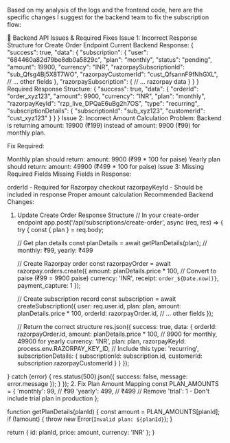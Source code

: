 Based on my analysis of the logs and the frontend code, here are the specific changes I suggest for the backend team to fix the subscription flow:

🔧 Backend API Issues & Required Fixes
Issue 1: Incorrect Response Structure for Create Order Endpoint
Current Backend Response:
{
  "success": true,
  "data": {
    "subscription": {
      "user": "684460a82d79be8db0a5829c",
      "plan": "monthly",
      "status": "pending",
      "amount": 19900,
      "currency": "INR",
      "razorpaySubscriptionId": "sub_Qfsg4Bj5X8T7WO",
      "razorpayCustomerId": "cust_QfsannF9fNhGXL",
      // ... other fields
    },
    "razorpaySubscription": {
      // ... razorpay data
    }
  }
}
Required Response Structure:
{
  "success": true,
  "data": {
    "orderId": "order_xyz123",
    "amount": 9900,
    "currency": "INR",
    "plan": "monthly",
    "razorpayKeyId": "rzp_live_DPQaE6uBg2h7OS",
    "type": "recurring",
    "subscriptionDetails": {
      "subscriptionId": "sub_xyz123",
      "customerId": "cust_xyz123"
    }
  }
}
Issue 2: Incorrect Amount Calculation
Problem: Backend is returning amount: 19900 (₹199) instead of amount: 9900 (₹99) for monthly plan.

Fix Required:

Monthly plan should return: amount: 9900 (₹99 * 100 for paise)
Yearly plan should return: amount: 49900 (₹499 * 100 for paise)
Issue 3: Missing Required Fields
Missing Fields in Response:

orderId - Required for Razorpay checkout
razorpayKeyId - Should be included in response
Proper amount calculation
Recommended Backend Changes:
1. Update Create Order Response Structure
// In your create-order endpoint
app.post('/api/subscriptions/create-order', async (req, res) => {
  try {
    const { plan } = req.body;
    
    // Get plan details
    const planDetails = await getPlanDetails(plan); // monthly: ₹99, yearly: ₹499
    
    // Create Razorpay order
    const razorpayOrder = await razorpay.orders.create({
      amount: planDetails.price * 100, // Convert to paise (₹99 = 9900 paise)
      currency: 'INR',
      receipt: `order_${Date.now()}`,
      payment_capture: 1
    });
    
    // Create subscription record
    const subscription = await createSubscription({
      user: req.user.id,
      plan: plan,
      amount: planDetails.price * 100,
      orderId: razorpayOrder.id,
      // ... other fields
    });
    
    // Return the correct structure
    res.json({
      success: true,
      data: {
        orderId: razorpayOrder.id,
        amount: planDetails.price * 100, // 9900 for monthly, 49900 for yearly
        currency: 'INR',
        plan: plan,
        razorpayKeyId: process.env.RAZORPAY_KEY_ID, // Include this
        type: 'recurring',
        subscriptionDetails: {
          subscriptionId: subscription.id,
          customerId: subscription.razorpayCustomerId
        }
      }
    });
    
  } catch (error) {
    res.status(500).json({
      success: false,
      message: error.message
    });
  }
});
2. Fix Plan Amount Mapping
const PLAN_AMOUNTS = {
  'monthly': 99,   // ₹99
  'yearly': 499,   // ₹499
  // Remove 'trial': 1 - Don't include trial plan in production
};

function getPlanDetails(planId) {
  const amount = PLAN_AMOUNTS[planId];
  if (!amount) {
    throw new Error(`Invalid plan: ${planId}`);
  }
  
  return {
    id: planId,
    price: amount,
    currency: 'INR'
  };
}